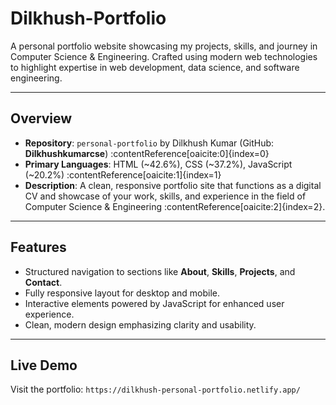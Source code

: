 # Dilkhush-Portfolio

A personal portfolio website showcasing my projects, skills, and journey in Computer Science & Engineering. Crafted using modern web technologies to highlight expertise in web development, data science, and software engineering.

---

##  Overview

- **Repository**: `personal-portfolio` by Dilkhush Kumar (GitHub: **Dilkhushkumarcse**) :contentReference[oaicite:0]{index=0}  
- **Primary Languages**: HTML (~42.6%), CSS (~37.2%), JavaScript (~20.2%) :contentReference[oaicite:1]{index=1}  
- **Description**: A clean, responsive portfolio site that functions as a digital CV and showcase of your work, skills, and experience in the field of Computer Science & Engineering :contentReference[oaicite:2]{index=2}.

---

##  Features

- Structured navigation to sections like **About**, **Skills**, **Projects**, and **Contact**.
- Fully responsive layout for desktop and mobile.
- Interactive elements powered by JavaScript for enhanced user experience.
- Clean, modern design emphasizing clarity and usability.

---

##  Live Demo

Visit the portfolio: `https://dilkhush-personal-portfolio.netlify.app/`
